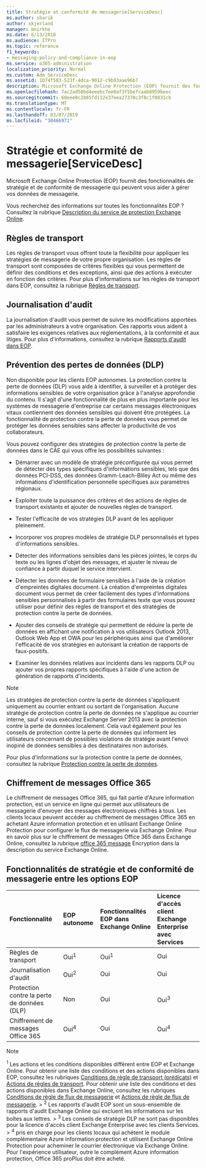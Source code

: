 ```yaml
---
title: Stratégie et conformité de messagerie[ServiceDesc]
ms.author: sharik
author: skjerland
manager: mnirkhe
ms.date: 6/13/2018
ms.audience: ITPro
ms.topic: reference
f1_keywords:
- messaging-policy-and-compliance-in-eop
ms.service: o365-administration
localization_priority: Normal
ms.custom: Adm_ServiceDesc
ms.assetid: 1074f583-523f-4dca-9012-c9b93aae96b7
description: Microsoft Exchange Online Protection (EOP) fournit des fonctionnalités de stratégie et de conformité de messagerie qui peuvent vous aider à gérer vos données de messagerie.
ms.openlocfilehash: 7ac2ad58bd4eeebc7ee0af3f5befcaab8959beec
ms.sourcegitcommit: 68eee0c2885fd112e37eea27370c3f8c1f0831cb
ms.translationtype: MT
ms.contentlocale: fr-FR
ms.lasthandoff: 03/07/2019
ms.locfileid: "30466971"
---
```

# <a name="messaging-policy-and-complianceservicedesc"></a>Stratégie et conformité de messagerie[ServiceDesc]

Microsoft Exchange Online Protection (EOP) fournit des fonctionnalités de stratégie et de conformité de messagerie qui peuvent vous aider à gérer vos données de messagerie.
  
Vous recherchez des informations sur toutes les fonctionnalités EOP ? Consultez la rubrique [Description du service de protection Exchange Online](exchange-online-protection-service-description.md).
  
## <a name="transport-rules"></a>Règles de transport
<a name="BKMK_transportrules"> </a>

Les règles de transport vous offrent toute la flexibilité pour appliquer les stratégies de messagerie de votre propre organisation. Les règles de transport sont composées de critères flexibles qui vous permettent de définir des conditions et des exceptions, ainsi que des actions à exécuter en fonction des critères. Pour plus d'informations sur les règles de transport dans EOP, consultez la rubrique [Règles de transport](https://go.microsoft.com/fwlink/p/?LinkId=320399).
  
## <a name="audit-logging"></a>Journalisation d'audit
<a name="BKMK_auditlogging"> </a>

La journalisation d'audit vous permet de suivre les modifications apportées par les administrateurs à votre organisation. Ces rapports vous aident à satisfaire les exigences relatives aux réglementations, à la conformité et aux litiges. Pour plus d'informations, consultez la rubrique [Rapports d'audit dans EOP](https://go.microsoft.com/fwlink/p/?LinkId=314258).
  
## <a name="data-loss-prevention-dlp"></a>Prévention des pertes de données (DLP)
<a name="BKMK_datalossprevention"> </a>

Non disponible pour les clients EOP autonomes. La protection contre la perte de données (DLP) vous aide à identifier, à surveiller et à protéger des informations sensibles de votre organisation grâce à l'analyse approfondie du contenu. Il s'agit d'une fonctionnalité de plus en plus importante pour les systèmes de messagerie d'entreprise car certains messages électroniques vitaux contiennent des données sensibles qui doivent être protégées. La fonctionnalité de protection contre la perte de données vous permet de protéger les données sensibles sans affecter la productivité de vos collaborateurs.
  
Vous pouvez configurer des stratégies de protection contre la perte de données dans le CAE qui vous offre les possibilités suivantes :
  
- Démarrer avec un modèle de stratégie préconfigurée qui vous permet de détecter des types spécifiques d'informations sensibles, tels que des données PCI-DSS, des données Gramm-Leach-Bliley Act ou même des informations d'identification personnelle spécifiques aux paramètres régionaux.
    
- Exploiter toute la puissance des critères et des actions de règles de transport existants et ajouter de nouvelles règles de transport.
    
- Tester l'efficacité de vos stratégies DLP avant de les appliquer pleinement.
    
- Incorporer vos propres modèles de stratégie DLP personnalisés et types d'informations sensibles.
    
- Détecter des informations sensibles dans les pièces jointes, le corps du texte ou les lignes d'objet des messages, et ajuster le niveau de confiance à partir duquel le service intervient.
    
- Détecter les données de formulaire sensibles à l'aide de la création d'empreintes digitales document. La création d'empreintes digitales document vous permet de créer facilement des types d'informations sensibles personnalisés à partir des formulaires texte que vous pouvez utiliser pour définir des règles de transport et des stratégies de protection contre la perte de données.
    
- Ajouter des conseils de stratégie qui permettent de réduire la perte de données en affichant une notification à vos utilisateurs Outlook 2013, Outlook Web App et OWA pour les périphériques ainsi que d'améliorer l'efficacité de vos stratégies en autorisant la création de rapports de faux-positifs.
    
- Examiner les données relatives aux incidents dans les rapports DLP ou ajouter vos propres rapports spécifiques à l'aide d'une action de génération de rapports d'incidents.
    
> [!NOTE]
> Les stratégies de protection contre la perte de données s'appliquent uniquement au courrier entrant ou sortant de l'organisation. Aucune stratégie de protection contre la perte de données ne s'applique au courrier interne, sauf si vous exécutez Exchange Server 2013 avec la protection contre la perte de données localement. Cela vaut également pour les conseils de protection contre la perte de données qui informent les utilisateurs concernant de possibles violations de stratégie avant l'envoi inopiné de données sensibles à des destinataires non autorisés. 
  
Pour plus d'informations sur la protection contre la perte de données, consultez la rubrique [Protection contre la perte de données](https://go.microsoft.com/fwlink/p/?LinkId=320398).
  
## <a name="office-365-message-encryption"></a>Chiffrement de messages Office 365
<a name="BKMK_OME_in_EOP"> </a>

Le chiffrement de messages Office 365, qui fait partie d'Azure information protection, est un service en ligne qui permet aux utilisateurs de messagerie d'envoyer des messages électroniques chiffrés à tous. Les clients locaux peuvent accéder au chiffrement de messages Office 365 en achetant Azure information protection et en utilisant Exchange Online Protection pour configurer le flux de messagerie via Exchange Online. Pour en savoir plus sur le chiffrement de messages Office 365 dans Exchange Online, consultez la rubrique [office 365 message](../exchange-online-service-description/message-policy-and-compliance.md#office-365-message-encryption) Encryption dans la description du service Exchange Online. 
  
## <a name="messaging-policy-and-compliance-features-across-eop-options"></a>Fonctionnalités de stratégie et de conformité de messagerie entre les options EOP
<a name="BKMK_OME_in_EOP"> </a>

|**Fonctionnalité**|**EOP autonome**|**Fonctionnalités EOP dans Exchange Online**|**Licence d'accès client Exchange Enterprise avec Services**|
|:-----|:-----|:-----|:-----|
|Règles de transport  <br/> |Oui<sup>1</sup> <br/> |Oui<sup>1</sup> <br/> |Oui  <br/> |
|Journalisation d'audit  <br/> |Oui<sup>2</sup> <br/> |Oui  <br/> |Oui  <br/> |
|Protection contre la perte de données (DLP)  <br/> |Non  <br/> |Oui  <br/> |Oui<sup>3</sup> <br/> |
|Chiffrement de messages Office 365  <br/> |Oui<sup>4</sup> <br/> |Oui  <br/> |Oui<sup>4</sup> <br/> |
   
> [!NOTE]
> <sup>1</sup> Les actions et les conditions disponibles diffèrent entre EOP et Exchange Online. Pour obtenir une liste des conditions et des actions disponibles dans EOP, consultez les rubriques [Conditions de règle de transport (prédicats)](https://go.microsoft.com/fwlink/p/?LinkId=320392) et [Actions de règles de transport](https://go.microsoft.com/fwlink/p/?LinkId=320393). Pour obtenir une liste des conditions et des actions disponibles dans Exchange Online, consultez les rubriques [Conditions de règle de flux de messagerie](https://go.microsoft.com/fwlink/p/?LinkId=320394) et [Actions de règle de flux de messagerie](https://go.microsoft.com/fwlink/p/?LinkId=320395). > <sup>2</sup> Les rapports d'audit EOP sont un sous-ensemble de rapports d'audit Exchange Online qui excluent les informations sur les boîtes aux lettres. > <sup>3</sup> Les conseils de stratégie DLP ne sont pas disponibles pour la licence d'accès client Exchange Enterprise avec les clients Services. > <sup>4</sup> pris en charge pour les clients locaux qui achètent le module complémentaire Azure information protection et utilisent Exchange Online Protection pour acheminer le courrier électronique via Exchange Online. Pour l'expérience utilisateur, outre le complément Azure information protection, Office 365 proPlus doit être acheté. 
  

